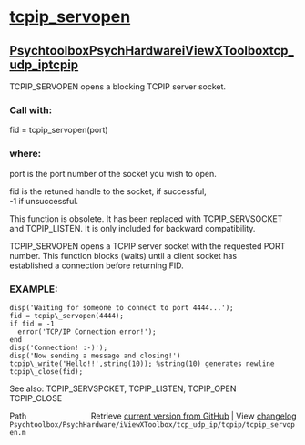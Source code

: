 # [tcpip_servopen](tcpip_servopen)
## [Psychtoolbox](Psychtoolbox)[PsychHardware](PsychHardware)[iViewXToolbox](iViewXToolbox)[tcp_udp_ip](tcp_udp_ip)[tcpip](tcpip)

TCPIP\_SERVOPEN opens a blocking TCPIP server socket.  
  
###  Call with:  
  
   fid = tcpip\_servopen(port)  
  
###  where:  
  
   port   is the port number of the socket you wish to open.  
  
   fid      is the retuned handle to the socket, if successful,  
            -1 if unsuccessful.  
  
 This function is obsolete.  It has been replaced with TCPIP\_SERVSOCKET  
 and TCPIP\_LISTEN.  It is only included for backward compatibility.  
  
 TCPIP\_SERVOPEN opens a TCPIP server socket with the requested PORT  
 number.  This function blocks (waits) until a client socket has  
 established a connection before returning FID.  
  
###  EXAMPLE:  
  
    disp('Waiting for someone to connect to port 4444...');  
    fid = tcpip\_servopen(4444);  
    if fid = -1  
      error('TCP/IP Connection error!');  
    end  
    disp('Connection! :-)');  
    disp('Now sending a message and closing!')  
    tcpip\_write('Hello!!',string(10)); %string(10) generates newline  
    tcpip\_close(fid);  
  
 See also:  TCPIP\_SERVSPCKET, TCPIP\_LISTEN, TCPIP\_OPEN  
            TCPIP\_CLOSE  
  




<div class="code_header" style="text-align:right;">
  <span style="float:left;">Path&nbsp;&nbsp;</span> <span class="counter">Retrieve <a href=
  "https://raw.github.com/Psychtoolbox-3/Psychtoolbox-3/beta/Psychtoolbox/PsychHardware/iViewXToolbox/tcp_udp_ip/tcpip/tcpip_servopen.m">current version from GitHub</a> | View <a href=
  "https://github.com/Psychtoolbox-3/Psychtoolbox-3/commits/beta/Psychtoolbox/PsychHardware/iViewXToolbox/tcp_udp_ip/tcpip/tcpip_servopen.m">changelog</a></span>
</div>
<div class="code">
  <code>Psychtoolbox/PsychHardware/iViewXToolbox/tcp_udp_ip/tcpip/tcpip_servopen.m</code>
</div>

